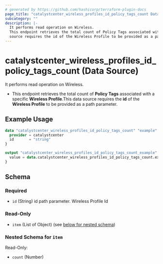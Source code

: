 ```yaml
---
# generated by https://github.com/hashicorp/terraform-plugin-docs
page_title: "catalystcenter_wireless_profiles_id_policy_tags_count Data Source - terraform-provider-catalystcenter"
subcategory: ""
description: |-
  It performs read operation on Wireless.
  This endpoint retrieves the total count of Policy Tags associated with a specific Wireless Profile.This data
  source requires the id of the Wireless Profile to be provided as a path parameter.
---
```


# catalystcenter_wireless_profiles_id_policy_tags_count (Data Source)

It performs read operation on Wireless.

- This endpoint retrieves the total count of **Policy Tags** associated with a specific **Wireless Profile**.This data
source requires the **id** of the **Wireless Profile** to be provided as a path parameter.

## Example Usage

```terraform
data "catalystcenter_wireless_profiles_id_policy_tags_count" "example" {
  provider = catalystcenter
  id       = "string"
}

output "catalystcenter_wireless_profiles_id_policy_tags_count_example" {
  value = data.catalystcenter_wireless_profiles_id_policy_tags_count.example.item
}
```

<!-- schema generated by tfplugindocs -->
## Schema

### Required

- `id` (String) id path parameter. Wireless Profile Id

### Read-Only

- `item` (List of Object) (see [below for nested schema](#nestedatt--item))

<a id="nestedatt--item"></a>
### Nested Schema for `item`

Read-Only:

- `count` (Number)
